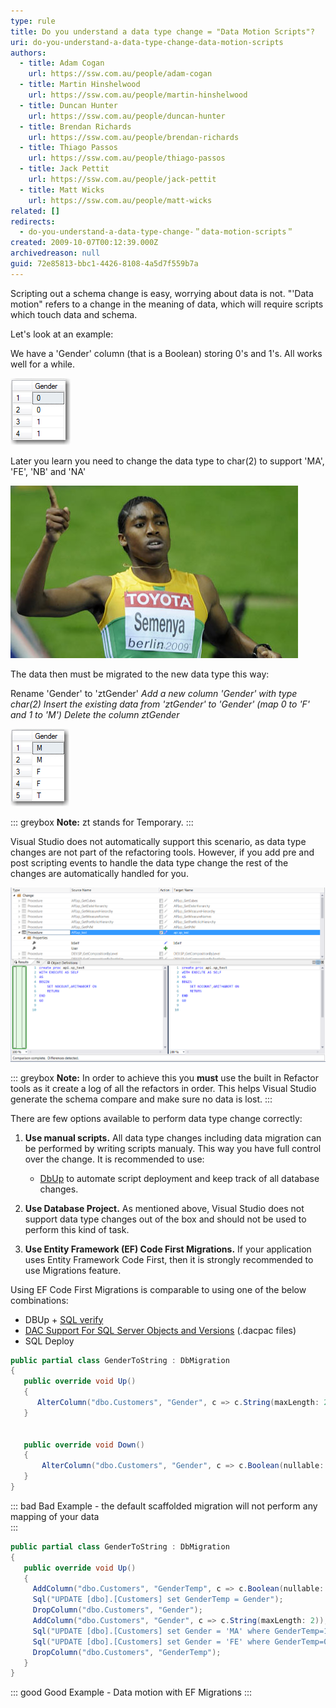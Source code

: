 ```yaml
---
type: rule
title: Do you understand a data type change = "Data Motion Scripts"?
uri: do-you-understand-a-data-type-change-data-motion-scripts
authors:
  - title: Adam Cogan
    url: https://ssw.com.au/people/adam-cogan
  - title: Martin Hinshelwood
    url: https://ssw.com.au/people/martin-hinshelwood
  - title: Duncan Hunter
    url: https://ssw.com.au/people/duncan-hunter
  - title: Brendan Richards
    url: https://ssw.com.au/people/brendan-richards
  - title: Thiago Passos
    url: https://ssw.com.au/people/thiago-passos
  - title: Jack Pettit
    url: https://ssw.com.au/people/jack-pettit
  - title: Matt Wicks
    url: https://ssw.com.au/people/matt-wicks
related: []
redirects:
  - do-you-understand-a-data-type-change-＂data-motion-scripts＂
created: 2009-10-07T00:12:39.000Z
archivedreason: null
guid: 72e85813-bbc1-4426-8108-4a5d7f559b7a
---
```

Scripting out a schema change is easy, worrying about data is not. "'Data motion" refers to a change in the meaning of data, which will require scripts which touch data and schema. 

Let's look at an example:   

<!--endintro-->

We have a 'Gender' column (that is a Boolean) storing 0's and 1's. All works well for a while.

![Figure: Anything wrong this Gender column?](TableBit.jpg)

Later you learn you need to change the data type to char(2) to support 'MA', 'FE', 'NB' and 'NA' 

![Figure: Caster Semenya was the first to teach us a thing or two about the right data type for Gender](CasterSemenya.jpg)

The data then must be migrated to the new data type this way:

Rename 'Gender' to 'ztGender' 
*Add a new column 'Gender' with type char(2)
Insert the existing data from 'ztGender' to 'Gender' (map 0 to 'F' and 1 to 'M')
Delete the column ztGender*

![Figure: Changing the data type and data required a "Data Motion Script"](TableChar.jpg)  

::: greybox
**Note:** zt stands for Temporary.
:::

Visual Studio does not automatically support this scenario, as data type changes are not part of the refactoring tools. However, if you add pre and post scripting events to handle the data type change the rest of the changes are automatically handled for you.

![Figure: Don't use Visual Studio Schema Compare Tool (aka Data Dude)](microsoft-schema-compare_1710213677034.png)

::: greybox 
**Note:** In order to achieve this you **must** use the built in Refactor tools as it create a log of all the refactors in order. This helps Visual Studio generate the schema compare and make sure no data is lost.
:::

There are few options available to perform data type change correctly:

1. **Use manual scripts.** All data type changes including data migration can be performed by writing scripts manualy. This way you have full control over the change. It is recommended to use:

   * [DbUp](http://dbup.github.io/) to automate script deployment and keep track of all database changes.

2. **Use Database Project.** As mentioned above, Visual Studio does not support data type changes out of the box and should not be used to perform this kind of task.
3. **Use Entity Framework (EF) Code First Migrations.** If your application uses Entity Framework Code First, then it is strongly recommended to use Migrations feature.

Using EF Code First Migrations is comparable to using one of the below combinations:

* DBUp + [SQL verify](https://www.nuget.org/packages/SSW.SqlVerify.EF/)
* [DAC Support For SQL Server Objects and Versions](https://technet.microsoft.com/en-us/library/ee210549%28v=sql.110%29.aspx) (.dacpac files)
* SQL Deploy

```csharp
public partial class GenderToString : DbMigration
{
   public override void Up()
   {
      AlterColumn("dbo.Customers", "Gender", c => c.String(maxLength: 2));
   }
        
   
   public override void Down()
   {
       AlterColumn("dbo.Customers", "Gender", c => c.Boolean(nullable: false));
   }
}
```

::: bad
Bad Example - the default scaffolded migration will not perform any mapping of your data\
:::

```csharp
public partial class GenderToString : DbMigration
{
   public override void Up()
   {
     AddColumn("dbo.Customers", "GenderTemp", c => c.Boolean(nullable: false));
     Sql("UPDATE [dbo].[Customers] set GenderTemp = Gender");
     DropColumn("dbo.Customers", "Gender");
     AddColumn("dbo.Customers", "Gender", c => c.String(maxLength: 2));
     Sql("UPDATE [dbo].[Customers] set Gender = 'MA' where GenderTemp=1");
     Sql("UPDATE [dbo].[Customers] set Gender = 'FE' where GenderTemp=0");
     DropColumn("dbo.Customers", "GenderTemp");
   }
}
```

::: good
Good Example - Data motion with EF Migrations
:::
